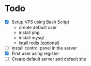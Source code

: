 # Todo

- [x] Setup VPS using Bash Script
    - create default user
    - install php
    - install mysql
    - istall redis (optional)
- [ ] install control panel in the server
- [x] First user using register
- [ ] Create default server and default site
